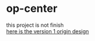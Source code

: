 # op-center
this project is not finish  
[here is the version 1 origin design](design_source/design_v1.md)